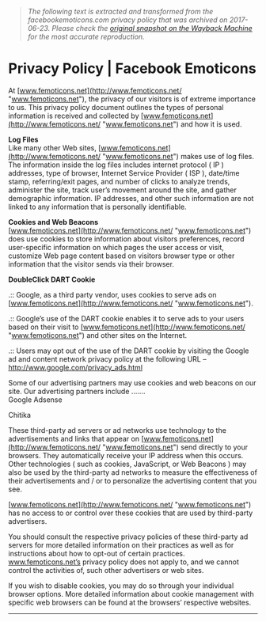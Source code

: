 > *The following text is extracted and transformed from the facebookemoticons.com privacy policy that was archived on 2017-06-23. Please check the [original snapshot on the Wayback Machine](https://web.archive.org/web/20170623161911id_/http%3A//femoticons.net/privacy-policy) for the most accurate reproduction.*

# Privacy Policy | Facebook Emoticons

At [www.femoticons.net](http://www.femoticons.net/ "www.femoticons.net"), the privacy of our visitors is of extreme importance to us. This privacy policy document outlines the types of personal information is received and collected by [www.femoticons.net](http://www.femoticons.net/ "www.femoticons.net") and how it is used. 

**Log Files**  
Like many other Web sites, [www.femoticons.net](http://www.femoticons.net/ "www.femoticons.net") makes use of log files. The information inside the log files includes internet protocol ( IP ) addresses, type of browser, Internet Service Provider ( ISP ), date/time stamp, referring/exit pages, and number of clicks to analyze trends, administer the site, track user’s movement around the site, and gather demographic information. IP addresses, and other such information are not linked to any information that is personally identifiable. 

**Cookies and Web Beacons**  
[www.femoticons.net](http://www.femoticons.net/ "www.femoticons.net") does use cookies to store information about visitors preferences, record user-specific information on which pages the user access or visit, customize Web page content based on visitors browser type or other information that the visitor sends via their browser. 

**DoubleClick DART Cookie**  


.:: Google, as a third party vendor, uses cookies to serve ads on [www.femoticons.net](http://www.femoticons.net/ "www.femoticons.net").

.:: Google’s use of the DART cookie enables it to serve ads to your users based on their visit to [www.femoticons.net](http://www.femoticons.net/ "www.femoticons.net") and other sites on the Internet. 

.:: Users may opt out of the use of the DART cookie by visiting the Google ad and content network privacy policy at the following URL – <http://www.google.com/privacy_ads.html>

Some of our advertising partners may use cookies and web beacons on our site. Our advertising partners include …….   
Google Adsense

Chitika

These third-party ad servers or ad networks use technology to the advertisements and links that appear on [www.femoticons.net](http://www.femoticons.net/ "www.femoticons.net") send directly to your browsers. They automatically receive your IP address when this occurs. Other technologies ( such as cookies, JavaScript, or Web Beacons ) may also be used by the third-party ad networks to measure the effectiveness of their advertisements and / or to personalize the advertising content that you see. 

[www.femoticons.net](http://www.femoticons.net/ "www.femoticons.net") has no access to or control over these cookies that are used by third-party advertisers. 

You should consult the respective privacy policies of these third-party ad servers for more detailed information on their practices as well as for instructions about how to opt-out of certain practices. www.femoticons.net’s privacy policy does not apply to, and we cannot control the activities of, such other advertisers or web sites. 

If you wish to disable cookies, you may do so through your individual browser options. More detailed information about cookie management with specific web browsers can be found at the browsers’ respective websites. 

  *   *   *   *   *   * 

